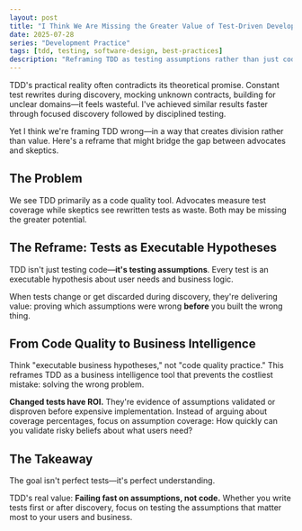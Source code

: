 ```yaml
---
layout: post
title: "I Think We Are Missing the Greater Value of Test-Driven Development"
date: 2025-07-28
series: "Development Practice"
tags: [tdd, testing, software-design, best-practices]
description: "Reframing TDD as testing assumptions rather than just code—executable business hypotheses that prevent building the wrong thing."
---
```


TDD's practical reality often contradicts its theoretical promise. Constant test rewrites during discovery, mocking unknown contracts, building for unclear domains—it feels wasteful. I've achieved similar results faster through focused discovery followed by disciplined testing.

Yet I think we're framing TDD wrong—in a way that creates division rather than value. Here's a reframe that might bridge the gap between advocates and skeptics.

## The Problem

We see TDD primarily as a code quality tool. Advocates measure test coverage while skeptics see rewritten tests as waste. Both may be missing the greater potential.

## The Reframe: Tests as Executable Hypotheses

TDD isn't just testing code—**it's testing assumptions**. Every test is an executable hypothesis about user needs and business logic.

When tests change or get discarded during discovery, they're delivering value: proving which assumptions were wrong **before** you built the wrong thing.

## From Code Quality to Business Intelligence

Think "executable business hypotheses," not "code quality practice." This reframes TDD as a business intelligence tool that prevents the costliest mistake: solving the wrong problem.

**Changed tests have ROI.** They're evidence of assumptions validated or disproven before expensive implementation. Instead of arguing about coverage percentages, focus on assumption coverage: How quickly can you validate risky beliefs about what users need?

## The Takeaway

The goal isn't perfect tests—it's perfect understanding.

TDD's real value: **Failing fast on assumptions, not code.** Whether you write tests first or after discovery, focus on testing the assumptions that matter most to your users and business.